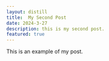 ```yaml
---
layout: distill
title:  My Second Post
date: 2024-3-27
description: this is my second post.
featured: true
---
```


This is an example of my post.
